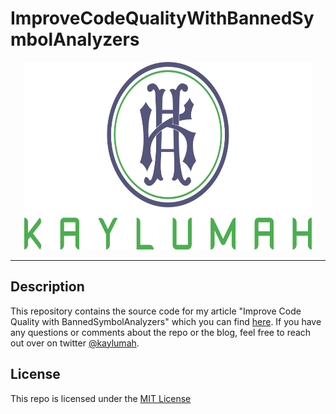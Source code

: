 # ImproveCodeQualityWithBannedSymbolAnalyzers


<p align="center">
  <img alt="Kaylumah Logo" width="460" height="300" src="logo.svg">
</p>

---

## Description

This repository contains the source code for my article "Improve Code Quality with BannedSymbolAnalyzers" which you can find [here](https://kaylumah.nl/2022/01/31/improve-code-quality-with-bannedsymbolanalyzers.html).
If you have any questions or comments about the repo or the blog, feel free to reach out over on twitter [@kaylumah](https://twitter.com/kaylumah).

## License

This repo is licensed under the [MIT License](LICENSE)